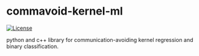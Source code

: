 # commavoid-kernel-ml
 [![License](https://img.shields.io/badge/License-BSD%203--Clause-blue.svg)](https://opensource.org/licenses/BSD-3-Clause)
 
python and c++ library for communication-avoiding kernel regression and binary classification. 
